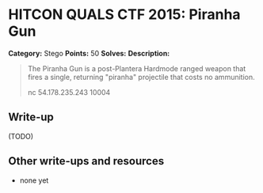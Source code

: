 # HITCON QUALS CTF 2015: Piranha Gun

**Category:** Stego
**Points:** 50
**Solves:** 
**Description:**

> The Piranha Gun is a post-Plantera Hardmode ranged weapon that fires a single, returning "piranha" projectile that costs no ammunition.
>
> nc 54.178.235.243 10004


## Write-up

(TODO)

## Other write-ups and resources

* none yet
